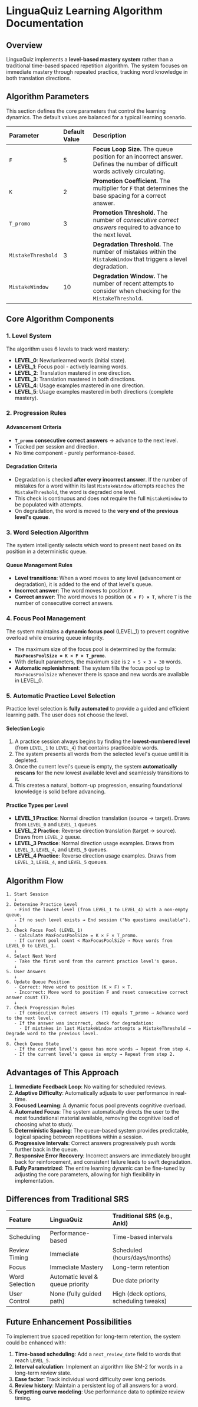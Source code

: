 # LinguaQuiz Learning Algorithm Documentation

## Overview

LinguaQuiz implements a **level-based mastery system** rather than a traditional time-based spaced repetition algorithm.
The system focuses on immediate mastery through repeated practice, tracking word knowledge in both translation directions.

## Algorithm Parameters

This section defines the core parameters that control the learning dynamics. The default values are balanced for a typical learning scenario.

| Parameter          | Default Value | Description                                                                                                                  |
| :----------------- | :------------ | :--------------------------------------------------------------------------------------------------------------------------- |
| `F`                | 5             | **Focus Loop Size.** The queue position for an incorrect answer. Defines the number of difficult words actively circulating. |
| `K`                | 2             | **Promotion Coefficient.** The multiplier for `F` that determines the base spacing for a correct answer.                     |
| `T_promo`          | 3             | **Promotion Threshold.** The number of _consecutive correct answers_ required to advance to the next level.                  |
| `MistakeThreshold` | 3             | **Degradation Threshold.** The number of mistakes within the `MistakeWindow` that triggers a level degradation.              |
| `MistakeWindow`    | 10            | **Degradation Window.** The number of recent attempts to consider when checking for the `MistakeThreshold`.                  |

## Core Algorithm Components

### 1. Level System

The algorithm uses 6 levels to track word mastery:

- **LEVEL_0**: New/unlearned words (initial state).
- **LEVEL_1**: Focus pool - actively learning words.
- **LEVEL_2**: Translation mastered in one direction.
- **LEVEL_3**: Translation mastered in both directions.
- **LEVEL_4**: Usage examples mastered in one direction.
- **LEVEL_5**: Usage examples mastered in both directions (complete mastery).

### 2. Progression Rules

#### Advancement Criteria

- **`T_promo` consecutive correct answers** → advance to the next level.
- Tracked per session and direction.
- No time component - purely performance-based.

#### Degradation Criteria

- Degradation is checked **after every incorrect answer**. If the number of mistakes for a word within its last `MistakeWindow` attempts reaches the `MistakeThreshold`, the word is degraded one level.
- This check is continuous and does not require the full `MistakeWindow` to be populated with attempts.
- On degradation, the word is moved to the **very end of the previous level's queue**.

### 3. Word Selection Algorithm

The system intelligently selects which word to present next based on its position in a deterministic queue.

#### Queue Management Rules

- **Level transitions**: When a word moves to any level (advancement or degradation), it is added to the end of that level's queue.
- **Incorrect answer**: The word moves to position **`F`**.
- **Correct answer**: The word moves to position **`(K × F) × T`**, where `T` is the number of consecutive correct answers.

### 4. Focus Pool Management

The system maintains a **dynamic focus pool** (LEVEL_1) to prevent cognitive overload while ensuring queue integrity.

- The maximum size of the focus pool is determined by the formula: **`MaxFocusPoolSize = K × F × T_promo`**.
- With default parameters, the maximum size is `2 × 5 × 3 = 30` words.
- **Automatic replenishment**: The system fills the focus pool up to `MaxFocusPoolSize` whenever there is space and new words are available in LEVEL_0.

### 5. Automatic Practice Level Selection

Practice level selection is **fully automated** to provide a guided and efficient learning path. The user does not choose the level.

#### Selection Logic

1. A practice session always begins by finding the **lowest-numbered level** (from `LEVEL_1` to `LEVEL_4`) that contains practiceable words.
2. The system presents all words from the selected level's queue until it is depleted.
3. Once the current level's queue is empty, the system **automatically rescans** for the new lowest available level and seamlessly transitions to it.
4. This creates a natural, bottom-up progression, ensuring foundational knowledge is solid before advancing.

#### Practice Types per Level

- **LEVEL_1 Practice**: Normal direction translation (source → target). Draws from `LEVEL_0` and `LEVEL_1` queues.
- **LEVEL_2 Practice**: Reverse direction translation (target → source). Draws from `LEVEL_2` queue.
- **LEVEL_3 Practice**: Normal direction usage examples. Draws from `LEVEL_3`, `LEVEL_4`, and `LEVEL_5` queues.
- **LEVEL_4 Practice**: Reverse direction usage examples. Draws from `LEVEL_3`, `LEVEL_4`, and `LEVEL_5` queues.

## Algorithm Flow

```
1. Start Session
   ↓
2. Determine Practice Level
   - Find the lowest level (from LEVEL_1 to LEVEL_4) with a non-empty queue.
   - If no such level exists → End session ("No questions available").
   ↓
3. Check Focus Pool (LEVEL_1)
   - Calculate MaxFocusPoolSize = K × F × T_promo.
   - If current pool count < MaxFocusPoolSize → Move words from LEVEL_0 to LEVEL_1.
   ↓
4. Select Next Word
   - Take the first word from the current practice level's queue.
   ↓
5. User Answers
   ↓
6. Update Queue Position
   - Correct: Move word to position (K × F) × T.
   - Incorrect: Move word to position F and reset consecutive correct answer count (T).
   ↓
7. Check Progression Rules
   - If consecutive correct answers (T) equals T_promo → Advance word to the next level.
   - If the answer was incorrect, check for degradation:
     - If mistakes in last MistakeWindow attempts ≥ MistakeThreshold → Degrade word to the previous level.
   ↓
8. Check Queue State
   - If the current level's queue has more words → Repeat from step 4.
   - If the current level's queue is empty → Repeat from step 2.
```

## Advantages of This Approach

1. **Immediate Feedback Loop**: No waiting for scheduled reviews.
2. **Adaptive Difficulty**: Automatically adjusts to user performance in real-time.
3. **Focused Learning**: A dynamic focus pool prevents cognitive overload.
4. **Automated Focus**: The system automatically directs the user to the most foundational material available, removing the cognitive load of choosing what to study.
5. **Deterministic Spacing**: The queue-based system provides predictable, logical spacing between repetitions within a session.
6. **Progressive Intervals**: Correct answers progressively push words further back in the queue.
7. **Responsive Error Recovery**: Incorrect answers are immediately brought back for reinforcement, and consistent failure leads to swift degradation.
8. **Fully Parametrized**: The entire learning dynamic can be fine-tuned by adjusting the core parameters, allowing for high flexibility in implementation.

## Differences from Traditional SRS

| Feature        | LinguaQuiz                       | Traditional SRS (e.g., Anki)           |
| :------------- | :------------------------------- | :------------------------------------- |
| Scheduling     | Performance-based                | Time-based intervals                   |
| Review Timing  | Immediate                        | Scheduled (hours/days/months)          |
| Focus          | Immediate Mastery                | Long-term retention                    |
| Word Selection | Automatic level & queue priority | Due date priority                      |
| User Control   | None (fully guided path)         | High (deck options, scheduling tweaks) |

## Future Enhancement Possibilities

To implement true spaced repetition for long-term retention, the system could be enhanced with:

1. **Time-based scheduling**: Add a `next_review_date` field to words that reach `LEVEL_5`.
2. **Interval calculation**: Implement an algorithm like SM-2 for words in a long-term review state.
3. **Ease factor**: Track individual word difficulty over long periods.
4. **Review history**: Maintain a persistent log of all answers for a word.
5. **Forgetting curve modeling**: Use performance data to optimize review timing.
